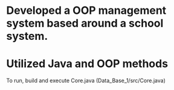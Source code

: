 # Developed a OOP management system based around a school system.

# Utilized Java and OOP methods

To run, build and execute Core.java (Data_Base_1/src/Core.java)
